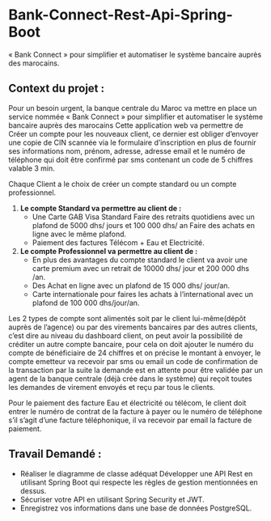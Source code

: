 # Bank-Connect-Rest-Api-Spring-Boot
 « Bank Connect » pour simplifier et automatiser le système bancaire auprès des marocains.

## Context du projet :

Pour un besoin urgent, la banque centrale du Maroc va mettre en place un service nommée « Bank Connect » pour simplifier et automatiser le système bancaire auprès des marocains Cette application web va permettre de Créer un compte pour les nouveaux client, ce dernier est obliger d’envoyer une copie de CIN scannée via le formulaire d’inscription en plus de fournir ses informations nom, prénom, adresse, adresse email et le numéro de téléphone qui doit être confirmé par sms contenant un code de 5 chiffres valable 3 min.

Chaque Client a le choix de créer un compte standard ou un compte professionnel.

1. **Le compte Standard va permettre au client de :**
    - Une Carte GAB Visa Standard Faire des retraits quotidiens avec un plafond de 5000 dhs/ jours et 100 000 dhs/ an Faire des achats en ligne avec le même plafond.
    - Paiement des factures Télécom + Eau et Electricité.
3. **Le compte Professionnel va permettre au client de :**
    - En plus des avantages du compte standard le client va avoir une carte premium avec un retrait de 10000 dhs/ jour et 200 000 dhs /an.
    - Des Achat en ligne avec un plafond de 15 000 dhs/ jour/an.
    - Carte internationale pour faires les achats à l’international avec un plafond de 100 000 dhs/jour/an.

Les 2 types de compte sont alimentés soit par le client lui-même(dépôt auprès de l’agence) ou par des virements bancaires par des autres clients, c’est dire au niveau du dashboard client, on peut avoir la possibilité de créditer un autre compte bancaire, pour cela on doit ajouter le numéro du compte de bénéficiaire de 24 chiffres et on précise le montant à envoyer, le compte emetteur va recevoir par sms ou email un code de confirmation de la transaction par la suite la demande est en attente pour être validée par un agent de la banque centrale (déjà crée dans le système) qui reçoit toutes les demandes de virement envoyés et reçu par tous le clients.

Pour le paiement des facture Eau et électricité ou télécom, le client doit entrer le numéro de contrat de la facture à payer ou le numéro de téléphone s’il s’agit d’une facture téléphonique, il va recevoir par email la facture de paiement.

## Travail Demandé :

 - Réaliser le diagramme de classe adéquat Développer une API Rest en utilisant Spring Boot qui respecte les règles de gestion mentionnées en dessus.
 - Sécuriser votre API en utilisant Spring Security et JWT.
 - Enregistrez vos informations dans une base de données PostgreSQL.

